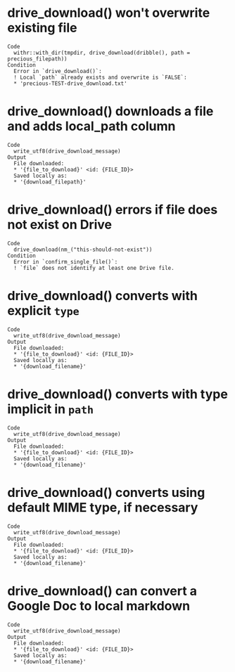 # drive_download() won't overwrite existing file

    Code
      withr::with_dir(tmpdir, drive_download(dribble(), path = precious_filepath))
    Condition
      Error in `drive_download()`:
      ! Local `path` already exists and overwrite is `FALSE`:
      * 'precious-TEST-drive_download.txt'

# drive_download() downloads a file and adds local_path column

    Code
      write_utf8(drive_download_message)
    Output
      File downloaded:
      * '{file_to_download}' <id: {FILE_ID}>
      Saved locally as:
      * '{download_filepath}'

# drive_download() errors if file does not exist on Drive

    Code
      drive_download(nm_("this-should-not-exist"))
    Condition
      Error in `confirm_single_file()`:
      ! `file` does not identify at least one Drive file.

# drive_download() converts with explicit `type`

    Code
      write_utf8(drive_download_message)
    Output
      File downloaded:
      * '{file_to_download}' <id: {FILE_ID}>
      Saved locally as:
      * '{download_filename}'

# drive_download() converts with type implicit in `path`

    Code
      write_utf8(drive_download_message)
    Output
      File downloaded:
      * '{file_to_download}' <id: {FILE_ID}>
      Saved locally as:
      * '{download_filename}'

# drive_download() converts using default MIME type, if necessary

    Code
      write_utf8(drive_download_message)
    Output
      File downloaded:
      * '{file_to_download}' <id: {FILE_ID}>
      Saved locally as:
      * '{download_filename}'

# drive_download() can convert a Google Doc to local markdown

    Code
      write_utf8(drive_download_message)
    Output
      File downloaded:
      * '{file_to_download}' <id: {FILE_ID}>
      Saved locally as:
      * '{download_filename}'

